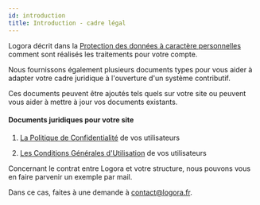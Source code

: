 ```yaml
---
id: introduction
title: Introduction - cadre légal
---
```


Logora décrit dans la [Protection des données à caractère personnelles](rgpd.md) comment sont réalisés les traitements pour votre compte. 

Nous fournissons également plusieurs documents types pour vous aider à adapter votre cadre juridique à l'ouverture d'un système contributif. 

Ces documents peuvent être ajoutés tels quels sur votre site ou peuvent vous aider à mettre à jour vos documents existants. 

#### Documents juridiques pour votre site

1) [La Politique de Confidentialité](confidentiality.md) de vos utilisateurs
   
2) [Les Conditions Générales d'Utilisation](terms.md) de vos utilisateurs
   
Concernant le contrat entre Logora et votre structure, nous pouvons vous en faire parvenir un exemple par mail. 

Dans ce cas, faites à une demande à contact@logora.fr. 
